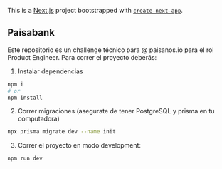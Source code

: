 This is a [Next.js](https://nextjs.org/) project bootstrapped with [`create-next-app`](https://github.com/vercel/next.js/tree/canary/packages/create-next-app).

## Paisabank

Este repositorio es un challenge técnico para @ paisanos.io para el rol Product Engineer. Para correr el proyecto deberás:

1. Instalar dependencias

```bash
npm i
# or
npm install
```

2. Correr migraciones (asegurate de tener PostgreSQL y prisma en tu computadora)

```bash
npx prisma migrate dev --name init
```

3. Correr el proyecto en modo development:

```bash
npm run dev
```
